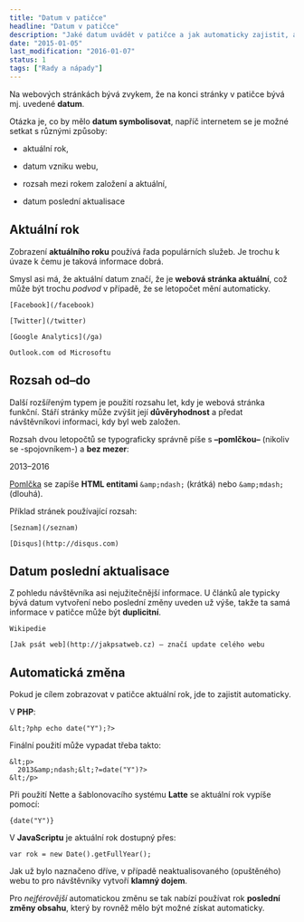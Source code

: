 ```yaml
---
title: "Datum v patičce"
headline: "Datum v patičce"
description: "Jaké datum uvádět v patičce a jak automaticky zajistit, aby bylo aktuální."
date: "2015-01-05"
last_modification: "2016-01-07"
status: 1
tags: ["Rady a nápady"]
---
```


Na webových stránkách bývá zvykem, že na konci stránky v patičce bývá mj. uvedené **datum**.

Otázka je, co by mělo **datum symbolisovat**, napříč internetem se je možné setkat s různými způsoby:

  - aktuální rok,

  - datum vzniku webu,

  - rozsah mezi rokem založení a aktuální,

  - datum poslední aktualisace

## Aktuální rok

Zobrazení **aktuálního roku** používá řada populárních služeb. Je trochu k úvaze k čemu je taková informace dobrá.

Smysl asi má, že aktuální datum značí, že je **webová stránka aktuální**, což může být trochu *podvod* v případě, že se letopočet mění automaticky.

    [Facebook](/facebook)

    [Twitter](/twitter)

    [Google Analytics](/ga)

    Outlook.com od Microsoftu

## Rozsah od–do

Další rozšířeným typem je použití rozsahu let, kdy je webová stránka funkční. Stáří stránky může zvýšit její **důvěryhodnost** a předat návštěvníkovi informaci, kdy byl web založen.

Rozsah dvou letopočtů se typograficky správně píše s **–pomlčkou–** (nikoliv se -spojovníkem-) a **bez mezer**:

  2013&ndash;2016

[Pomlčka](/ceska-klavesnice#kody) se zapíše **HTML entitami** `&amp;ndash;` (krátká) nebo `&amp;mdash;` (dlouhá).

Příklad stránek používající rozsah:

    [Seznam](/seznam)

    [Disqus](http://disqus.com)

## Datum poslední aktualisace

Z pohledu návštěvníka asi nejužitečnější informace. U článků ale typicky bývá datum vytvoření nebo poslední změny uveden už výše, takže ta samá informace v patičce může být **duplicitní**.

    Wikipedie

    [Jak psát web](http://jakpsatweb.cz) – značí update celého webu

## Automatická změna

Pokud je cílem zobrazovat v patičce aktuální rok, jde to zajistit automaticky.

V **PHP**:

```
&lt;?php echo date("Y");?>
```

Finální použití může vypadat třeba takto:

```
&lt;p>
  2013&amp;ndash;&lt;?=date("Y")?>
&lt;/p>
```

Při použití Nette a šablonovacího systému **Latte** se aktuální rok vypíše pomocí:

```
{date("Y")}
```

V **JavaScriptu** je aktuální rok dostupný přes:

```
var rok = new Date().getFullYear();
```

Jak už bylo naznačeno dříve, v případě neaktualisovaného (opuštěného) webu to pro návštěvníky vytvoří **klamný dojem**.

Pro *nejférovější* automatickou změnu se tak nabízí používat rok **poslední změny obsahu**, který by rovněž mělo být možné získat automaticky.